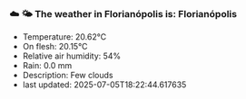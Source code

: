 ### ☁️ 🌤️  The weather in Florianópolis is: Florianópolis

- Temperature: 20.62°C
- On flesh: 20.15°C
- Relative air humidity: 54%
- Rain: 0.0 mm
- Description: Few clouds
- last updated: 2025-07-05T18:22:44.617635
